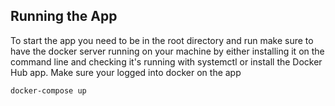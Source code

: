 ## Running the App
To start the app you need to be in the root directory and run
make sure to have the docker server running on your machine by
either installing it on the command line and checking it's running
with systemctl or install the Docker Hub app.  Make sure your logged 
into docker on the app

```sh
docker-compose up
```
